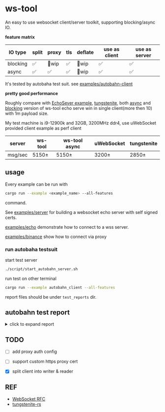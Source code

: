 # ws-tool

An easy to use websocket client/server toolkit, supporting blocking/async IO.

**feature matrix**

| IO type  | split | proxy | tls | deflate | use as client | use as server |
| -------- | ----- | ----- | --- | ------- | ------------- | ------------- |
| blocking | ✅     | 🚧wip  | ✅   | 🚧wip    | ✅             | ✅             |
| async    | ✅     | ✅     | ✅   | 🚧wip    | ✅             | ✅             |


It's tested by autobaha test suit. see [examples/autobahn-client](examples/autobahn-client.rs)


**pretty good performance**

Roughly compare with [EchoSever example](https://github.com/uNetworking/uWebSockets/blob/master/examples/EchoServer.cpp),  [tungstenite](./examples/bench_tungstenite.rs), both [async](examples/bench_async_server.rs) and [blocking](examples/bench_server.rs) version of ws-tool echo serve win in single client(more then 10) with 1m payload size.

My test machine is i9-12900k and 32GB, 3200MHz ddr4, use uWebSocket provided client example as perf client

| server  | ws-tool | ws-tool async | uWebSocket | tungstenite |
| ------- | ------- | ------------- | ---------- | ----------- |
| msg/sec | 5150±   | 5150±         | 3200±      | 2850±       |


## usage

Every example can be run with

```bash
cargo run --example <example_name> --all-features
```
command.

See [examples/server](examples/server.rs) for building a websocket echo server with self signed certs.

[examples/echo](examples/echo.rs) demonstrate how to connect to a wss server.


[examples/binance](examples/binance.rs) show how to connect via proxy



### run autobaha testsuit

start test server

```bash
./script/start_autobahn_server.sh
```

run test on other terminal

```bash
cargo run --example autobahn_client --all-features
```

report files should be under `test_reports` dir.


## autobahn test report

<details>
<summary>click to expand report</summary>

![report](./assets/report.jpeg)
</details>

## TODO

- [ ] add proxy auth config
- [ ] support custom https proxy cert
- [x] split client into writer & reader


## REF

- [WebSocket RFC](https://tools.ietf.org/html/rfc6455)
- [tungstenite-rs](https://github.com/snapview/tungstenite-rs)
